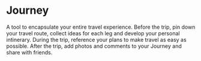 # Journey
A tool to encapsulate your entire travel experience. Before the trip, pin down your travel route, collect ideas for each leg and develop your personal intinerary. During the trip, reference your plans to make travel as easy as possible. After the trip, add photos and comments to your Journey and share with friends. 


